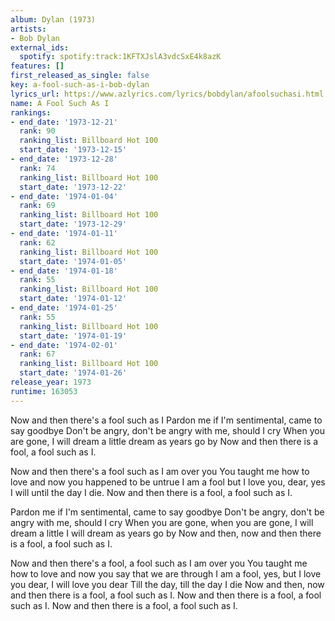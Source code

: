 ```yaml
---
album: Dylan (1973)
artists:
- Bob Dylan
external_ids:
  spotify: spotify:track:1KFTXJslA3vdcSxE4k8azK
features: []
first_released_as_single: false
key: a-fool-such-as-i-bob-dylan
lyrics_url: https://www.azlyrics.com/lyrics/bobdylan/afoolsuchasi.html
name: A Fool Such As I
rankings:
- end_date: '1973-12-21'
  rank: 90
  ranking_list: Billboard Hot 100
  start_date: '1973-12-15'
- end_date: '1973-12-28'
  rank: 74
  ranking_list: Billboard Hot 100
  start_date: '1973-12-22'
- end_date: '1974-01-04'
  rank: 69
  ranking_list: Billboard Hot 100
  start_date: '1973-12-29'
- end_date: '1974-01-11'
  rank: 62
  ranking_list: Billboard Hot 100
  start_date: '1974-01-05'
- end_date: '1974-01-18'
  rank: 55
  ranking_list: Billboard Hot 100
  start_date: '1974-01-12'
- end_date: '1974-01-25'
  rank: 55
  ranking_list: Billboard Hot 100
  start_date: '1974-01-19'
- end_date: '1974-02-01'
  rank: 67
  ranking_list: Billboard Hot 100
  start_date: '1974-01-26'
release_year: 1973
runtime: 163053
---
```

Now and then there's a fool such as I
Pardon me if I'm sentimental, came to say goodbye
Don't be angry, don't be angry with me, should I cry
When you are gone, I will dream a little dream as years go by
Now and then there is a fool, a fool such as I.

Now and then there's a fool such as I am over you
You taught me how to love and now you happened to be untrue
I am a fool but I love you, dear, yes I will until the day I die.
Now and then there is a fool, a fool such as I.

Pardon me if I'm sentimental, came to say goodbye
Don't be angry, don't be angry with me, should I cry
When you are gone, when you are gone, I will dream a little
I will dream as years go by
Now and then, now and then there is a fool, a fool such as I.

Now and then there's a fool, a fool such as I am over you
You taught me how to love and now you say that we are through
I am a fool, yes, but I love you dear, I will love you dear
Till the day, till the day I die
Now and then, now and then there is a fool, a fool such as I.
Now and then there is a fool, a fool such as I.
Now and then there is a fool, a fool such as I.
